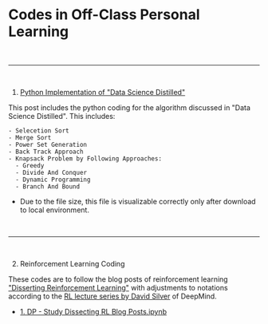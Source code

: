 # Codes in Off-Class Personal Learning 

<br><hr><br>

1. [Python Implementation of "Data Science Distilled"](https://github.com/daydreamersjp/DataScienceTechInstitute/blob/master/OffClass/Summary%20of%20Computer%20Science%20Distilled.ipynb)

  This post includes the python coding for the algorithm discussed in "Data Science Distilled". This includes: 
    
    - Selecetion Sort
    - Merge Sort
    - Power Set Generation
    - Back Track Approach
    - Knapsack Problem by Following Approaches:
      - Greedy
      - Divide And Conquer
      - Dynamic Programming
      - Branch And Bound

  - Due to the file size, this file is visualizable correctly only after download to local environment.

<br><hr><br>

2. Reinforcement Learning Coding

  These codes are to follow the blog posts of reinforcement learning ["Disserting Reinforcement Learning"](https://mpatacchiola.github.io/blog/2016/12/09/dissecting-reinforcement-learning.html) with adjustments to notations according to the [RL lecture series by David Silver](https://www.youtube.com/watch?v=2pWv7GOvuf0) of DeepMind.
  
  - [1. DP - Study Dissecting RL Blog Posts.ipynb](https://github.com/daydreamersjp/DataScienceTechInstitute/blob/master/OffClass/1.%20DP%20-%20Study%20Dissecting%20RL%20Blog%20Posts.ipynb)
